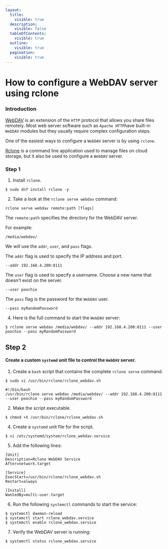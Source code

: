 ```yaml
---
layout:
  title:
    visible: true
  description:
    visible: false
  tableOfContents:
    visible: true
  outline:
    visible: true
  pagination:
    visible: true
---
```


# How to configure a WebDAV server using rclone

### Introduction

[WebDAV](http://www.webdav.org/) is an extension of the `HTTP` protocol that allows you share files remotely. Most web server software such as `Apache HTTP`have built-in `WebDAV` modules but they usually require complex configuration steps.

One of the easiest ways to configure a `WebDAV` server is by using `rclone`.

[Rclone](https://rclone.org/) is a command line application used to manage files on cloud storage, but it also be used to configure a `WebDAV` server.

### Step 1

1. Install `rclone`.

```
$ sudo dnf install rclone -y
```

2. Take a look at the `rclone serve webdav` command:

```
rclone serve webdav remote:path [flags]
```

The `remote:path` specifies the directory for the WebDAV server.

For example:

```
/media/webdav/
```

We will use the `addr`, `user`, and `pass` flags.

The `addr` flag is used to specify the IP address and port.

```
--addr 192.168.4.200:8111
```

The `user` flag is used to specify a username. Choose a new name that doesn't exist on the server.

```
--user poochie
```

The `pass` flag is the password for the `WebDAV` user.

```
--pass myRandomPassword
```

4. Here is the full command to start the `WebDAV` server:

```
$ rclone serve webdav /media/webdav/ --addr 192.168.4.200:8111 --user poochie --pass myRandomPassword
```

## Step 2

#### Create a custom `systemd` unit file to control the `WebDAV` server.

1. Create a `bash` script that contains the complete `rclone serve` command.

```
$ sudo vi /usr/bin/rclone/rclone_webdav.sh
```

```
#!/bin/bash
/usr/bin/rclone serve webdav /media/webdav/ --addr 192.168.4.200:8111 --user poochie --pass myRandomPassword
```

2. Make the script executable.

```
$ chmod +X /usr/bin/rclone/rclone_webdav.sh
```

4. Create a `systemd` unit file for the script.

```
$ vi /etc/systemd/system/rclone_webdav.service
```

5. Add the following lines:

```
[Unit]
Description=Rclone WebDAV Service
After=network.target

[Service]
ExecStart=/usr/bin/rclone/rclone_webdav.sh
Restart=always

[Install]
WantedBy=multi-user.target
```

6. Run the following `systemctl` commands to start the service:

```
$ systemctl daemon-reload
$ systemctl start rclone_webdav.service
$ systemctl enable rclone_webdav.service
```

7. Verify the WebDAV server is running:

```
$ systemctl status rclone_webdav.service
```
